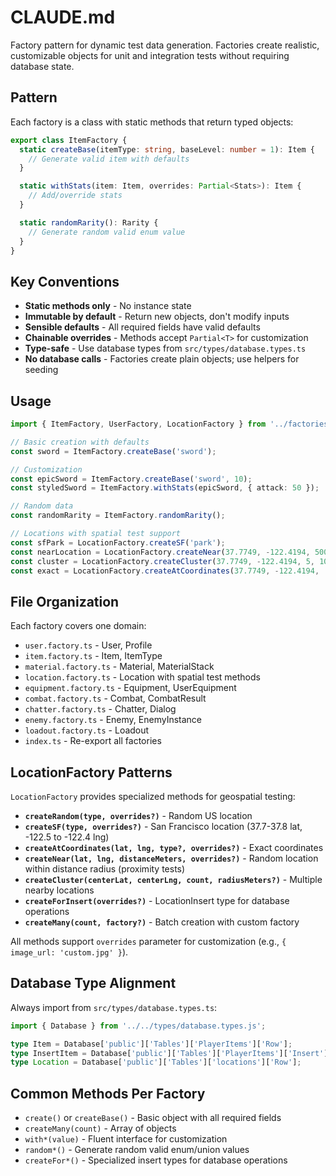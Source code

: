 # CLAUDE.md

Factory pattern for dynamic test data generation. Factories create realistic, customizable objects for unit and integration tests without requiring database state.

## Pattern

Each factory is a class with static methods that return typed objects:

```typescript
export class ItemFactory {
  static createBase(itemType: string, baseLevel: number = 1): Item {
    // Generate valid item with defaults
  }

  static withStats(item: Item, overrides: Partial<Stats>): Item {
    // Add/override stats
  }

  static randomRarity(): Rarity {
    // Generate random valid enum value
  }
}
```

## Key Conventions

- **Static methods only** - No instance state
- **Immutable by default** - Return new objects, don't modify inputs
- **Sensible defaults** - All required fields have valid defaults
- **Chainable overrides** - Methods accept `Partial<T>` for customization
- **Type-safe** - Use database types from `src/types/database.types.ts`
- **No database calls** - Factories create plain objects; use helpers for seeding

## Usage

```typescript
import { ItemFactory, UserFactory, LocationFactory } from '../factories/index.js';

// Basic creation with defaults
const sword = ItemFactory.createBase('sword');

// Customization
const epicSword = ItemFactory.createBase('sword', 10);
const styledSword = ItemFactory.withStats(epicSword, { attack: 50 });

// Random data
const randomRarity = ItemFactory.randomRarity();

// Locations with spatial test support
const sfPark = LocationFactory.createSF('park');
const nearLocation = LocationFactory.createNear(37.7749, -122.4194, 500); // 500m radius
const cluster = LocationFactory.createCluster(37.7749, -122.4194, 5, 1000); // 5 locations
const exact = LocationFactory.createAtCoordinates(37.7749, -122.4194, 'landmark');
```

## File Organization

Each factory covers one domain:
- `user.factory.ts` - User, Profile
- `item.factory.ts` - Item, ItemType
- `material.factory.ts` - Material, MaterialStack
- `location.factory.ts` - Location with spatial test methods
- `equipment.factory.ts` - Equipment, UserEquipment
- `combat.factory.ts` - Combat, CombatResult
- `chatter.factory.ts` - Chatter, Dialog
- `enemy.factory.ts` - Enemy, EnemyInstance
- `loadout.factory.ts` - Loadout
- `index.ts` - Re-export all factories

## LocationFactory Patterns

`LocationFactory` provides specialized methods for geospatial testing:

- **`createRandom(type, overrides?)`** - Random US location
- **`createSF(type, overrides?)`** - San Francisco location (37.7-37.8 lat, -122.5 to -122.4 lng)
- **`createAtCoordinates(lat, lng, type?, overrides?)`** - Exact coordinates
- **`createNear(lat, lng, distanceMeters, overrides?)`** - Random location within distance radius (proximity tests)
- **`createCluster(centerLat, centerLng, count, radiusMeters?)`** - Multiple nearby locations
- **`createForInsert(overrides?)`** - LocationInsert type for database operations
- **`createMany(count, factory?)`** - Batch creation with custom factory

All methods support `overrides` parameter for customization (e.g., `{ image_url: 'custom.jpg' }`).

## Database Type Alignment

Always import from `src/types/database.types.ts`:

```typescript
import { Database } from '../../types/database.types.js';

type Item = Database['public']['Tables']['PlayerItems']['Row'];
type InsertItem = Database['public']['Tables']['PlayerItems']['Insert'];
type Location = Database['public']['Tables']['locations']['Row'];
```

## Common Methods Per Factory

- `create()` or `createBase()` - Basic object with all required fields
- `createMany(count)` - Array of objects
- `with*(value)` - Fluent interface for customization
- `random*()` - Generate random valid enum/union values
- `createFor*()` - Specialized insert types for database operations
